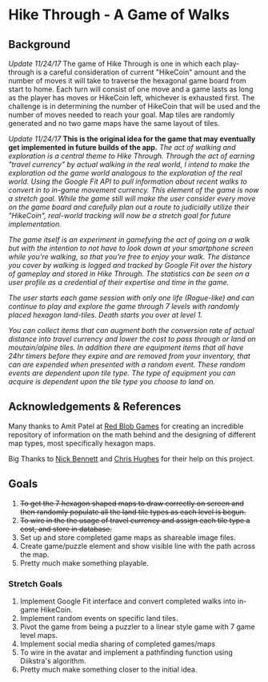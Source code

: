 # Hike Through - A Game of Walks #

## Background ##
*Update 11/24/17* The game of Hike Through is one in which each play-through is a careful consideration of current "HikeCoin" amount and the number of moves it will take to traverse the hexagonal game board from start to home. Each turn will consist of one move and a game lasts as long as the player has moves or HikeCoin left, whichever is exhausted first. The challenge is in determining the number of HikeCoin that will be used and the number of moves needed to reach your goal. Map tiles are randomly generated and no two game maps have the same layout of tiles.

*Update 11/24/17* **This is the original idea for the game that may eventually get implemented in future builds of the app.** *The act of walking and exploration is a central theme to _Hike Through_. Through the act of earning "travel currency" by actual walking in the real world, I intend to make the exploration od the game world analogous to the exploration of the real world. Using the Google Fit API to pull information about recent walks to convert in to in-game movement currency. This element of the game is now a stretch goal. While the game still will make the user consider every move on the game board and carefully plan out a route to judicially utilize their "HikeCoin", real-world tracking will now be a stretch goal for future implementation.*

*The game itself is an experiment in gamefying the act of going on a walk but with the intention to not have to look down at your smartphone screen while you're walking, so that you're free to enjoy your walk. The distance you cover by walking is logged and tracked by Google Fit over the history of gameplay and stored in _Hike Through_. The statistics can be seen on a user profile as a credential of their expertise and time in the game.*

*The user starts each game session with only one life (Rogue-like) and can continue to play and explore the game through 7 levels with randomly placed hexagon land-tiles. Death starts you over at level 1.*

*You can collect items that can augment both the conversion rate of actual distance into travel currency and lower the cost to pass through or land on moutain/alpine tiles. In addition there are equipment items that all have 24hr timers before they expire and are removed from your inventory, that can are expended when presented with a random event. These random events are dependent upon tile type. The type of equipment you can acquire is dependent upon the tile type you choose to land on.*

## Acknowledgements & References ##
Many thanks to Amit Patel at [Red Blob Games](https://www.redblobgames.com// "Red Blob Games") for creating an incredible repository of information on the math behind and the designing of different map types, most specifically hexagon maps. 

Big Thanks to [Nick Bennett](https://github.com/nick-bennett// "Nick Bennett") and [Chris Hughes](https://github.com/cfhughes// "Chris Hughes") for their help on this project.

## Goals ##
1. ~~To get the 7 hexagon shaped maps to draw correctly on screen and then randomly populate all the land tile types as each level is begun.~~ 
2. ~~To wire in the the usage of travel currency and assign each tile type a cost, and store in database.~~
3. Set up and store completed game maps as shareable image files.
4. Create game/puzzle element and show visible line with the path across the map.
5. Pretty much make something playable.

### Stretch Goals ###
1. Implement Google Fit interface and convert completed walks into in-game HikeCoin.
2. Implement random events on specific land tiles.
3. Pivot the game from being a puzzler to a linear style game with 7 game level maps.
4. Implement social media sharing of completed games/maps
5. To wire in the avatar and implement a pathfinding function using Diikstra's algorithm.
6. Pretty much make something closer to the initial idea.
